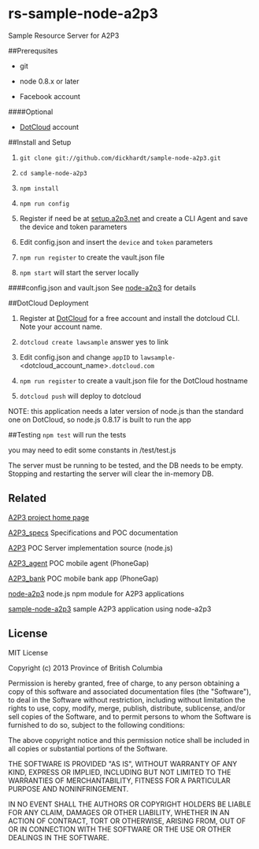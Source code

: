 rs-sample-node-a2p3
===================

Sample Resource Server for A2P3

##Prerequsites
- git

- node 0.8.x or later

- Facebook account

####Optional
- [DotCloud](http://dotcloud.com) account

##Install and Setup
1) `git clone git://github.com/dickhardt/sample-node-a2p3.git`

2) `cd sample-node-a2p3`

3) `npm install`

4) `npm run config`

5) Register if need be at [setup.a2p3.net](http://setup.a2p3.net) and create a CLI Agent and save the device and token parameters

6) Edit config.json and insert the `device` and `token` parameters

7) `npm run register` to create the vault.json file

8) `npm start` will start the server locally

####config.json and vault.json
See [node-a2p3](https://github.com/dickhardt/node-a2p3) for details



##DotCloud Deployment

1) Register at [DotCloud](http://dotcloud.com) for a free account and install the dotcloud CLI. Note your account name.

2) `dotcloud create lawsample` answer yes to link

3) Edit config.json and change `appID` to `lawsample-`<dotcloud_account_name>`.dotcloud.com`

4) `npm run register` to create a vault.json file for the DotCloud hostname

5) `dotcloud push` will deploy to dotcloud

NOTE: this application needs a later version of node.js than the standard one on DotCloud, so node.js 0.8.17 is built to run the app


##Testing
`npm test` will run the tests

you may need to edit some constants in /test/test.js 

The server must be running to be tested, and the DB needs to be empty.
Stopping and restarting the server will clear the in-memory DB.

## Related

[A2P3 project home page](http://www.a2p3.net)

[A2P3_specs](https://github.com/dickhardt/A2P3_specs) Specifications and POC documentation

[A2P3](https://github.com/dickhardt/A2P3) POC Server implementation source (node.js)

[A2P3_agent](https://github.com/dickhardt/A2P3_agent) POC mobile agent (PhoneGap)

[A2P3_bank](https://github.com/dickhardt/A2P3_bank) POC mobile bank app (PhoneGap)

[node-a2p3](https://github.com/dickhardt/node-a2p3) node.js npm module for A2P3 applications

[sample-node-a2p3](https://github.com/dickhardt/sample-node-a2p3) sample A2P3 application using node-a2p3

## License
MIT License

Copyright (c) 2013 Province of British Columbia

Permission is hereby granted, free of charge, to any person obtaining a copy of this software and associated documentation files (the "Software"), to deal in the Software without restriction, including without limitation the rights to use, copy, modify, merge, publish, distribute, sublicense, and/or sell copies of the Software, and to permit persons to whom the Software is furnished to do so, subject to the following conditions:

The above copyright notice and this permission notice shall be included in all copies or substantial portions of the Software.

THE SOFTWARE IS PROVIDED "AS IS", WITHOUT WARRANTY OF ANY KIND, EXPRESS OR IMPLIED, INCLUDING BUT NOT LIMITED TO THE WARRANTIES OF MERCHANTABILITY, FITNESS FOR A PARTICULAR PURPOSE AND NONINFRINGEMENT.

IN NO EVENT SHALL THE AUTHORS OR COPYRIGHT HOLDERS BE LIABLE FOR ANY CLAIM, DAMAGES OR OTHER LIABILITY, WHETHER IN AN ACTION OF CONTRACT, TORT OR OTHERWISE, ARISING FROM, OUT OF OR IN CONNECTION WITH THE SOFTWARE OR THE USE OR OTHER DEALINGS IN THE SOFTWARE.

